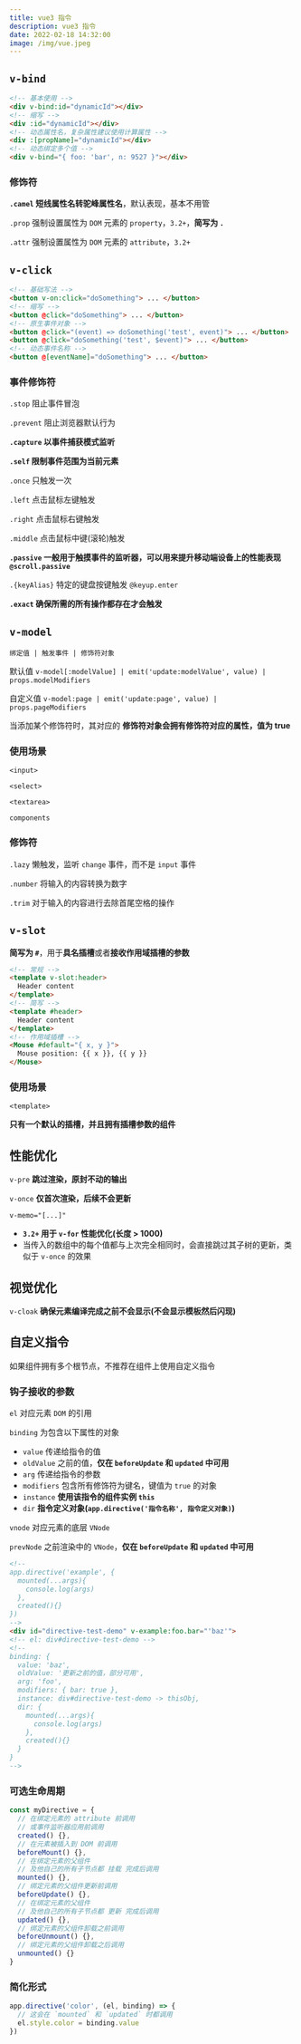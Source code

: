 ```yaml
---
title: vue3 指令
description: vue3 指令
date: 2022-02-18 14:32:00
image: /img/vue.jpeg
---
```



## `v-bind`

```html
<!-- 基本使用 -->
<div v-bind:id="dynamicId"></div>
<!-- 缩写 -->
<div :id="dynamicId"></div>
<!-- 动态属性名，复杂属性建议使用计算属性 -->
<div :[propName]="dynamicId"></div>
<!-- 动态绑定多个值 -->
<div v-bind="{ foo: 'bar', n: 9527 }"></div>
```

### 修饰符

**`.camel` 短线属性名转驼峰属性名**，默认表现，基本不用管

`.prop` 强制设置属性为 `DOM` 元素的 `property`，`3.2+`，**简写为 `.`**

`.attr` 强制设置属性为 `DOM` 元素的 `attribute`，`3.2+`

## `v-click`

```html
<!-- 基础写法 -->
<button v-on:click="doSomething"> ... </button>
<!-- 缩写 -->
<button @click="doSomething"> ... </button>
<!-- 原生事件对象 -->
<button @click="(event) => doSomething('test', event)"> ... </button>
<button @click="doSomething('test', $event)"> ... </button>
<!-- 动态事件名称 -->
<button @[eventName]="doSomething"> ... </button>
```

### 事件修饰符

`.stop` 阻止事件冒泡

`.prevent` 阻止浏览器默认行为

**`.capture` 以事件捕获模式监听**

**`.self` 限制事件范围为当前元素**

`.once` 只触发一次

`.left` 点击鼠标左键触发

`.right` 点击鼠标右键触发

`.middle` 点击鼠标中键(滚轮)触发

**`.passive` 一般用于触摸事件的监听器，可以用来提升移动端设备上的性能表现 `@scroll.passive`**

`.{keyAlias}` 特定的键盘按键触发 `@keyup.enter`

**`.exact` 确保所需的所有操作都存在才会触发**


## `v-model`

`绑定值 | 触发事件 | 修饰符对象`

默认值 `v-model[:modelValue] | emit('update:modelValue', value) | props.modelModifiers`

自定义值 `v-model:page | emit('update:page', value) | props.pageModifiers`

当添加某个修饰符时，其对应的 **修饰符对象会拥有修饰符对应的属性，值为 true**

### 使用场景

`<input>`

`<select>`

`<textarea>`

`components`

### 修饰符

`.lazy` 懒触发，监听 `change` 事件，而不是 `input` 事件

`.number` 将输入的内容转换为数字

`.trim` 对于输入的内容进行去除首尾空格的操作

## `v-slot`

**简写为 `#`**，用于**具名插槽**或者**接收作用域插槽的参数**

```html
<!-- 常规 -->
<template v-slot:header>
  Header content
</template>
<!-- 简写 -->
<template #header>
  Header content
</template>
<!-- 作用域插槽 -->
<Mouse #default="{ x, y }">
  Mouse position: {{ x }}, {{ y }}
</Mouse>
```

### 使用场景

`<template>`

**只有一个默认的插槽，并且拥有插槽参数的组件**

## 性能优化

`v-pre` **跳过渲染，原封不动的输出**

`v-once` **仅首次渲染，后续不会更新**

`v-memo="[...]"`
  - **`3.2+` 用于 `v-for` 性能优化(长度 > 1000)**
  - 当传入的数组中的每个值都与上次完全相同时，会直接跳过其子树的更新，类似于 `v-once` 的效果

## 视觉优化

`v-cloak` **确保元素编译完成之前不会显示(不会显示模板然后闪现)**

## 自定义指令

<n-alert type="warning" title="不会被 $attr 继承">如果组件拥有多个根节点，不推荐在组件上使用自定义指令</n-alert>

### 钩子接收的参数

`el` 对应元素 `DOM` 的引用

`binding` 为包含以下属性的对象
  - `value` 传递给指令的值
  - `oldValue` 之前的值，**仅在 `beforeUpdate` 和 `updated` 中可用**
  - `arg` 传递给指令的参数
  - `modifiers` 包含所有修饰符为键名，键值为 `true` 的对象
  - `instance` **使用该指令的组件实例 `this`**
  - `dir` **指令定义对象(`app.directive('指令名称', 指令定义对象)`)**

`vnode` 对应元素的底层 `VNode`

`prevNode` 之前渲染中的 `VNode`，**仅在 `beforeUpdate` 和 `updated` 中可用**

```html
<!-- 
app.directive('example', {
  mounted(...args){
    console.log(args)
  },
  created(){}
})
-->
<div id="directive-test-demo" v-example:foo.bar="'baz'">
<!-- el: div#directive-test-demo -->
<!-- 
binding: {
  value: 'baz',
  oldValue: '更新之前的值，部分可用',
  arg: 'foo',
  modifiers: { bar: true },
  instance: div#directive-test-demo -> thisObj,
  dir: {
    mounted(...args){
      console.log(args)
    },
    created(){}
  }
}
-->
```

### 可选生命周期

```ts
const myDirective = {
  // 在绑定元素的 attribute 前调用
  // 或事件监听器应用前调用
  created() {},
  // 在元素被插入到 DOM 前调用
  beforeMount() {},
  // 在绑定元素的父组件
  // 及他自己的所有子节点都 挂载 完成后调用
  mounted() {},
  // 绑定元素的父组件更新前调用
  beforeUpdate() {},
  // 在绑定元素的父组件
  // 及他自己的所有子节点都 更新 完成后调用
  updated() {},
  // 绑定元素的父组件卸载之前调用
  beforeUnmount() {},
  // 绑定元素的父组件卸载之后调用
  unmounted() {}
}
```

### 简化形式

```ts
app.directive('color', (el, binding) => {
  // 这会在 `mounted` 和 `updated` 时都调用
  el.style.color = binding.value
})
```